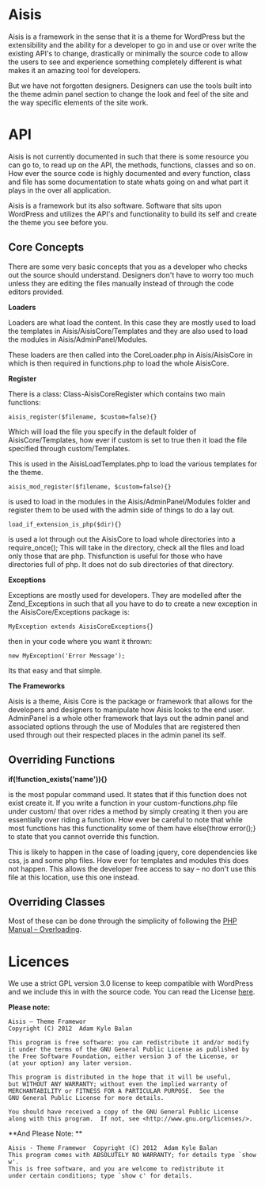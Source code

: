Aisis
====

Aisis is a framework in the sense that it is a theme for WordPress but the extensibility and the ability for a developer to go in and use or over write the existing API's to change, drastically or minimally the source code to allow the users to see and experience something completely different is what makes it an amazing tool for developers.

But we have not forgotten designers. Designers can use the tools built into the theme admin panel section to change the look and feel of the site and the way specific elements of the site work.

API
===

Aisis is not currently documented in such that there is some resource you can go to, to read up on the API, the methods, functions, classes and so on. How ever the source code is highly documented and every function, class and file has some documentation to state whats going on and what part it plays in the over all application.

Aisis is a framework but its also software. Software that sits upon WordPress and utilizes the API's and functionality to build its self and create the theme you see before you.

Core Concepts
------------------

There are some very basic concepts that you as a developer who checks out the source should understand. Designers don't have to worry too much unless they are editing the files manually instead of through the code editors provided.

**Loaders**

Loaders are what load the content. In this case they are mostly used to load the templates in Aisis/AisisCore/Templates and they are also used to load the modules in Aisis/AdminPanel/Modules.

These loaders are then called into the CoreLoader.php in Aisis/AisisCore in which is then required in functions.php to load the whole AisisCore.

**Register**

There is a class: Class-AisisCoreRegister which contains two main functions: 

`aisis_register($filename, $custom=false){}`

Which will load the file you specify in the default folder of AisisCore/Templates, how ever if custom is set to true then it load the file specified through custom/Templates.

This is used in the AisisLoadTemplates.php to load the various templates for the theme.

`aisis_mod_register($filename, $custom=false){}`

is used to load in the modules in the Aisis/AdminPanel/Modules folder and register them to be used with the admin side of things to do a lay out.

`load_if_extension_is_php($dir){}`

is used a lot through out the AisisCore to load whole directories into a require_once(); This will take in the directory, check all the files and load only those that are php. Thisfunction is useful for those who have directories full of php. It does not do sub directories of that directory.

**Exceptions**

Exceptions are mostly used for developers. They are modelled after the Zend_Exceptions in such that all you have to do to create a new exception in the AisisCore/Exceptions package is:

`MyException extends AisisCoreExceptions{}`

then in your code where you want it thrown:

`new MyException('Error Message');`

Its that easy and that simple.

**The Frameworks**

Aisis is a theme, Aisis Core is the package or framework that allows for the developers and designers to manipulate how Aisis looks to the end user. AdminPanel is a whole other framework that lays out the admin panel and associated options through the use of Modules that are registered then used through out their respected places in the admin panel its self.

Overriding  Functions
--------------------------

**if(!function_exists('name')){}**

is the most popular command used. It states that if this function does not exist create it. If you write a function in your custom-functions.php file under custom/ that over rides a method by simply creating it then you are essentially over riding a function. How ever be careful to note that while most functions has this functionality some of them have else{throw error();} to state that you cannot override this function.

This is likely to happen in the case of loading jquery, core dependencies like css, js and some php files. How ever for templates and modules this does not happen. This allows the developer free access to say – no don't use this file at this location, use this one instead.

Overriding Classes
-----------------------

Most of these can be done through the simplicity of following the [PHP Manual – Overloading](http://php.net/manual/en/language.oop5.overloading.php).

Licences
======

We use a strict GPL version 3.0 license to keep compatible with WordPress and we include this in with the source code. You can read the License [here](http://www.gnu.org/licenses/gpl.html).

**Please note:**

    Aisis – Theme Framewor
    Copyright (C) 2012  Adam Kyle Balan

    This program is free software: you can redistribute it and/or modify
    it under the terms of the GNU General Public License as published by
    the Free Software Foundation, either version 3 of the License, or
    (at your option) any later version.

    This program is distributed in the hope that it will be useful,
    but WITHOUT ANY WARRANTY; without even the implied warranty of
    MERCHANTABILITY or FITNESS FOR A PARTICULAR PURPOSE.  See the
    GNU General Public License for more details.

    You should have received a copy of the GNU General Public License
    along with this program.  If not, see <http://www.gnu.org/licenses/>.

**And Please Note: **

    Aisis - Theme Framewor  Copyright (C) 2012  Adam Kyle Balan
    This program comes with ABSOLUTELY NO WARRANTY; for details type `show w'.
    This is free software, and you are welcome to redistribute it
    under certain conditions; type `show c' for details.

